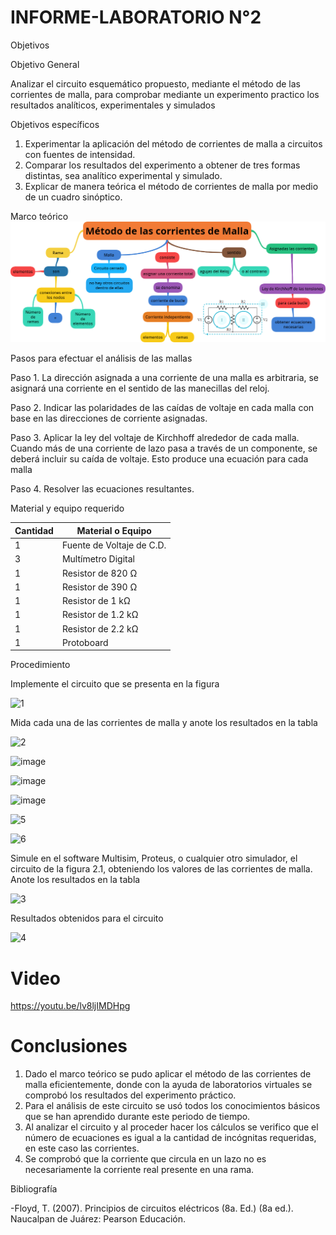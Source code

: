 # INFORME-LABORATORIO N°2

 Objetivos

Objetivo General

Analizar el circuito esquemático propuesto, mediante el método de las corrientes de malla, para comprobar mediante un experimento practico los resultados analíticos, experimentales y simulados  

Objetivos específicos 

 1. Experimentar la aplicación del método de corrientes de malla a circuitos con fuentes de intensidad.
 2. Comparar los resultados del experimento a obtener de tres formas distintas, sea analítico experimental y simulado. 
 3. Explicar de manera teórica el método de corrientes de malla por medio de un cuadro sinóptico.

Marco teórico
![](https://github.com/BENLLAMIN69/INFORME-LABORATORIO/blob/main/Ima/png%20(4).png)

Pasos para efectuar el análisis de las mallas

Paso 1. La dirección asignada a una corriente de una malla es arbitraria, se asignará una corriente en el sentido de las manecillas del reloj. 

Paso 2. Indicar las polaridades de las caídas de voltaje en cada malla con base en las direcciones de corriente asignadas.

Paso 3. Aplicar la ley del voltaje de Kirchhoff alrededor de cada malla. Cuando más de una
corriente de lazo pasa a través de un componente, se deberá incluir su caída de voltaje. Esto produce una ecuación para cada malla

Paso 4. Resolver las ecuaciones resultantes.

 Material y equipo requerido
 
|Cantidad| Material o Equipo|
|--------|------------------|
|1 |Fuente de Voltaje de C.D.|
|3 |Multímetro Digital|
|1 |Resistor de 820 Ω|
|1 |Resistor de 390 Ω|
|1 |Resistor de 1 kΩ|
|1 |Resistor de 1.2 kΩ|
|1 |Resistor de 2.2 kΩ|
|1 |Protoboard|

Procedimiento

Implemente el circuito que se presenta en la figura


![1](https://user-images.githubusercontent.com/93900233/142968833-81bf8227-51dd-4e12-8996-a455c125d55e.PNG)


Mida cada una de las corrientes de malla y anote los resultados en la tabla

![2](https://user-images.githubusercontent.com/93900233/142968802-08f709aa-2dc5-48d1-add9-a278805aa263.jpg)


![image](https://user-images.githubusercontent.com/93900233/142971022-22f38e74-4f98-46b4-bc66-36e8a85829cf.png)

![image](https://user-images.githubusercontent.com/93900233/142971171-890b93b3-bdb1-4d2b-bb26-5be240f481a0.png)

![image](https://user-images.githubusercontent.com/93900233/142971186-a5eba818-1d80-4f14-9ad1-c1c2be8eb601.png)

![5](https://user-images.githubusercontent.com/93900233/142970055-2423f810-32e2-4f6e-8049-25160f7ff330.jpg)

![6](https://user-images.githubusercontent.com/93900233/142970057-cd1f5ff6-e363-4f38-9bad-b0caef9fb501.jpg)


Simule en el software Multisim, Proteus, o cualquier otro simulador, el circuito 
de la figura 2.1, obteniendo los valores de las corrientes de malla. Anote los resultados 
en la tabla

![3](https://user-images.githubusercontent.com/93900233/142967936-ba68185a-25c4-4ed7-ad3a-b620984107b8.jpg)

 Resultados obtenidos para el circuito

![4](https://user-images.githubusercontent.com/93900233/142969825-4c41947f-a715-4efd-ac30-06db6fd76507.PNG)

# Video

https://youtu.be/lv8ljIMDHpg

# Conclusiones 

 1. Dado el marco teórico se pudo aplicar el método de las corrientes de malla eficientemente, donde con la ayuda de laboratorios virtuales se comprobó los resultados del experimento práctico.
 2. Para el análisis de este circuito se usó todos los conocimientos básicos que se han aprendido durante este periodo de tiempo.
 3. Al analizar el circuito y al proceder hacer los cálculos se verifico que el número de ecuaciones es igual a la cantidad de incógnitas requeridas, en este caso las corrientes.
 4. Se comprobó que la corriente que circula en un lazo no es necesariamente la corriente real presente en una rama.

Bibliografía 

-Floyd, T. (2007). Principios de circuitos eléctricos (8a. Ed.) (8a ed.). Naucalpan de Juárez: Pearson Educación.
